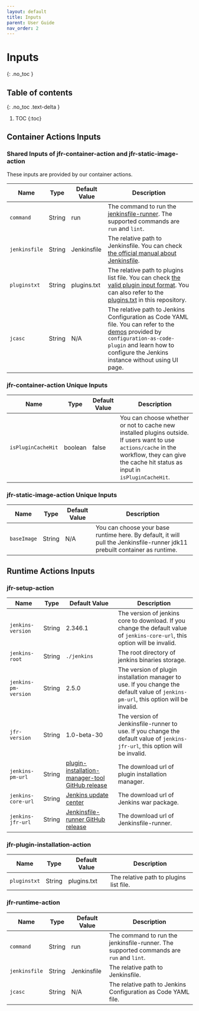 ```yaml
---
layout: default
title: Inputs
parent: User Guide
nav_order: 2
---
```


# Inputs
{: .no_toc }

## Table of contents
{: .no_toc .text-delta }

1. TOC
{:toc}
## Container Actions Inputs
### Shared Inputs of jfr-container-action and jfr-static-image-action
These inputs are provided by our container actions.

| Name | Type | Default Value | Description |
| ----------- | ----------- | ----------- | ----------- |
| `command` | String | run | The command to run the [jenkinsfile-runner](https://github.com/jenkinsci/jenkinsfile-runner). The supported commands are `run` and `lint`. |
| `jenkinsfile` | String | Jenkinsfile | The relative path to Jenkinsfile. You can check [the official manual about Jenkinsfile](https://www.jenkins.io/doc/book/pipeline/syntax/). |
| `pluginstxt` | String | plugins.txt | The relative path to plugins list file. You can check [the valid plugin input format](https://github.com/jenkinsci/plugin-installation-manager-tool#plugin-input-format). You can also refer to the [plugins.txt](plugins.txt) in this repository. |
| `jcasc` | String | N/A | The relative path to Jenkins Configuration as Code YAML file. You can refer to the [demos](https://github.com/jenkinsci/configuration-as-code-plugin/tree/master/demos) provided by `configuration-as-code-plugin` and learn how to configure the Jenkins instance without using UI page. |

### jfr-container-action Unique Inputs

| Name | Type | Default Value | Description |
| ----------- | ----------- | ----------- | ----------- |
| `isPluginCacheHit` | boolean | false | You can choose whether or not to cache new installed plugins outside. If users want to use `actions/cache` in the workflow, they can give the cache hit status as input in `isPluginCacheHit`. |

### jfr-static-image-action Unique Inputs

| Name | Type | Default Value | Description |
| ----------- | ----------- | ----------- | ----------- |
| `baseImage` | String | N/A | You can choose your base runtime here. By default, it will pull the Jenkinsfile-runner jdk11 prebuilt container as runtime. |

## Runtime Actions Inputs
### jfr-setup-action

| Name | Type | Default Value | Description |
| ----------- | ----------- | ----------- | ----------- |
| `jenkins-version` | String | 2.346.1 | The version of jenkins core to download. If you change the default value of `jenkins-core-url`, this option will be invalid. |
| `jenkins-root` | String | `./jenkins` | The root directory of jenkins binaries storage. |
| `jenkins-pm-version` | String | 2.5.0 | The version of plugin installation manager to use. If you change the default value of `jenkins-pm-url`, this option will be invalid. |
| `jfr-version` | String | 1.0-beta-30 | The version of Jenkinsfile-runner to use. If you change the default value of `jenkins-jfr-url`, this option will be invalid. |
| `jenkins-pm-url` | String | [plugin-installation-manager-tool GitHub release](https://github.com/jenkinsci/plugin-installation-manager-tool/releases/download/2.5.0/jenkins-plugin-manager-2.5.0.jar) | The download url of plugin installation manager. |
| `jenkins-core-url` | String | [Jenkins update center](https://updates.jenkins.io/download/war/2.346.1/jenkins.war) | The download url of Jenkins war package. |
| `jenkins-jfr-url` | String | [Jenkinsfile-runner GitHub release](https://github.com/jenkinsci/jenkinsfile-runner/releases/download/1.0-beta-30/jenkinsfile-runner-1.0-beta-30.zip) | The download url of Jenkinsfile-runner. |

### jfr-plugin-installation-action

| Name | Type | Default Value | Description |
| ----------- | ----------- | ----------- | ----------- |
| `pluginstxt` | String | plugins.txt | The relative path to plugins list file. |

### jfr-runtime-action

| Name | Type | Default Value | Description |
| ----------- | ----------- | ----------- | ----------- |
| `command` | String | run | The command to run the jenkinsfile-runner. The supported commands are `run` and `lint`. |
| `jenkinsfile` | String | Jenkinsfile | The relative path to Jenkinsfile. |
| `jcasc` | String | N/A | The relative path to Jenkins Configuration as Code YAML file. |
